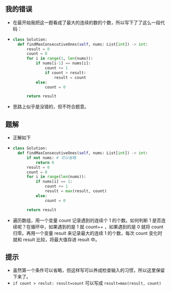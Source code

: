 ## 我的错误

- 在最开始我把这一题看成了最大的连续的数的个数，所以写下了了这么一段代码：
- ```python
  class Solution:
    def findMaxConsecutiveOnes(self, nums: List[int]) -> int:
        result = 0
        count = 0
        for i in range(1, len(nums)):
            if nums[i-1] == nums[i]:
                count += 1
                if count > result:
                    result = count
            else:
                count = 0

        return result
  ```

- 思路上似乎是没错的，但不符合题意。

## 题解

- 正解如下
- ```python
  class Solution:
    def findMaxConsecutiveOnes(self, nums: List[int]) -> int:
        if not nums: # 可以省略
            return 0
        result = 0
        count = 0
        for i in range(len(nums)):
            if nums[i] == 1:
                count += 1
                result = max(result, count)
            else:
                count = 0

        return result
  ```

- 遍历数组，用一个变量 count 记录遇到的连续个 1 的个数。如何判断 1 是否连续呢？在循环中，如果遇到的是 1 就 count++ ，如果遇到的是 0 就将 count 归零。再用一个变量 result 来记录最大的连续 1 的个数，每次 count 变化时就和 result 比较，将最大值存进 result 中。

## 提示

- 虽然第一个条件可以省略，但这样写可以养成检查输入的习惯，所以这里保留下来了。
- `if count > reslut: result=count` 可以写成 `result=max(result, count)`
